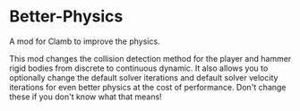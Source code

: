 # Better-Physics

A mod for Clamb to improve the physics.

This mod changes the collision detection method for the player and hammer rigid bodies from discrete to continuous dynamic.
It also allows you to optionally change the default solver iterations and default solver velocity iterations for even better physics at the cost of performance.
Don't change these if you don't know what that means!
